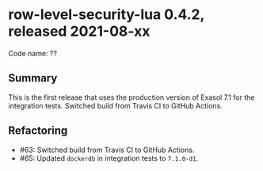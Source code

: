 # row-level-security-lua 0.4.2, released 2021-08-xx

Code name: ??

## Summary

This is the first release that uses the production version of Exasol 7.1 for the integration tests.
Switched build from Travis CI to GitHub Actions.

## Refactoring

* #63: Switched build from Travis CI to GitHub Actions.
* #65: Updated `dockerdb` in integration tests to `7.1.0-d1`.
